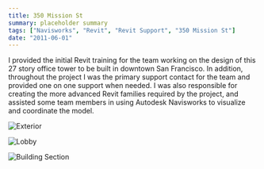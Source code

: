 ```yaml
---
title: 350 Mission St
summary: placeholder summary
tags: ["Navisworks", "Revit", "Revit Support", "350 Mission St"]
date: "2011-06-01"
---
```


I provided the initial Revit training for the team working on the design of this 27 story office tower to be built in downtown San Francisco. In addition, throughout the project I was the primary support contact for the team and provided one on one support when needed. I was also responsible for creating the more advanced Revit families required by the project, and assisted some team members in using Autodesk Navisworks to visualize and coordinate the model.

![Exterior](350-Mission-Exterior.jpg)

![Lobby](350-Mission-Lobby.jpg)

![Building Section](building-section.jpg)
